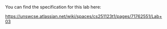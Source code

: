 You can find the specification for this lab here:

https://unswcse.atlassian.net/wiki/spaces/cs251123t1/pages/71762551/Lab+03
